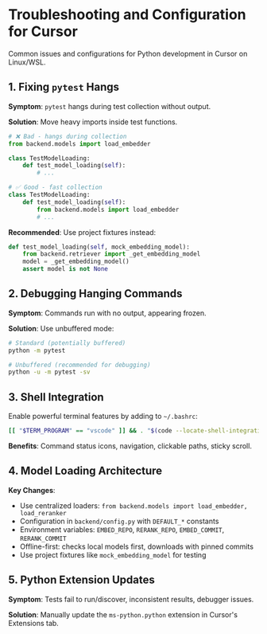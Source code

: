 # Troubleshooting and Configuration for Cursor

Common issues and configurations for Python development in Cursor on Linux/WSL.

## 1. Fixing `pytest` Hangs

**Symptom**: `pytest` hangs during test collection without output.

**Solution**: Move heavy imports inside test functions.

```python
# ❌ Bad - hangs during collection
from backend.models import load_embedder

class TestModelLoading:
    def test_model_loading(self):
        # ...

# ✅ Good - fast collection
class TestModelLoading:
    def test_model_loading(self):
        from backend.models import load_embedder
        # ...
```

**Recommended**: Use project fixtures instead:
```python
def test_model_loading(self, mock_embedding_model):
    from backend.retriever import _get_embedding_model
    model = _get_embedding_model()
    assert model is not None
```

## 2. Debugging Hanging Commands

**Symptom**: Commands run with no output, appearing frozen.

**Solution**: Use unbuffered mode:
```bash
# Standard (potentially buffered)
python -m pytest

# Unbuffered (recommended for debugging)
python -u -m pytest -sv
```

## 3. Shell Integration

Enable powerful terminal features by adding to `~/.bashrc`:
```bash
[[ "$TERM_PROGRAM" == "vscode" ]] && . "$(code --locate-shell-integration-path bash)"
```

**Benefits**: Command status icons, navigation, clickable paths, sticky scroll.

## 4. Model Loading Architecture

**Key Changes**:
- Use centralized loaders: `from backend.models import load_embedder, load_reranker`
- Configuration in `backend/config.py` with `DEFAULT_*` constants
- Environment variables: `EMBED_REPO`, `RERANK_REPO`, `EMBED_COMMIT`, `RERANK_COMMIT`
- Offline-first: checks local models first, downloads with pinned commits
- Use project fixtures like `mock_embedding_model` for testing

## 5. Python Extension Updates

**Symptom**: Tests fail to run/discover, inconsistent results, debugger issues.

**Solution**: Manually update the `ms-python.python` extension in Cursor's Extensions tab.
